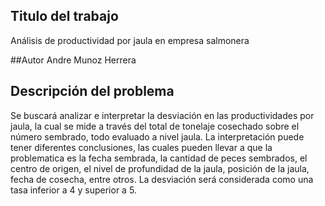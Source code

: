 ## Titulo del trabajo
Análisis de productividad por jaula en empresa salmonera

##Autor
Andre Munoz Herrera

## Descripción del problema 

Se buscará analizar e interpretar la desviación en las productividades por jaula, la cual se mide a través del total de tonelaje cosechado sobre el número sembrado, todo evaluado a nivel jaula. La interpretación puede tener diferentes conclusiones, las cuales pueden llevar a que la problematica es la fecha sembrada, la cantidad de peces sembrados, el centro de origen, el nivel de profundidad de la jaula, posición de la jaula, fecha de cosecha, entre otros. La desviación será considerada como una tasa inferior a 4 y superior a 5.
